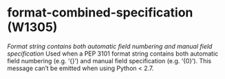 # format-combined-specification (W1305)

*Format string contains both automatic field numbering and manual field
specification* Used when a PEP 3101 format string contains both
automatic field numbering (e.g. ‘{}’) and manual field specification
(e.g. ‘{0}’). This message can’t be emitted when using Python &lt; 2.7.
